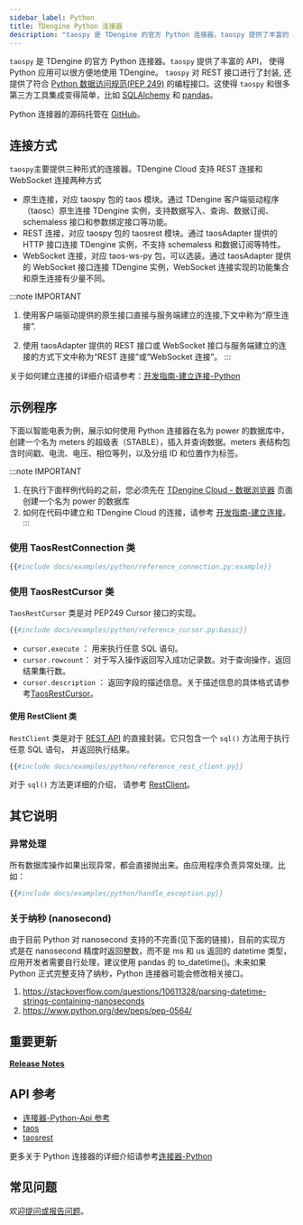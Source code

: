 ```yaml
---
sidebar_label: Python
title: TDengine Python 连接器
description: "taospy 是 TDengine 的官方 Python 连接器。taospy 提供了丰富的 API， 使得 Python 应用可以很方便地使用 TDengine。tasopy 对 TDengine 的原生接口和 REST 接口都进行了封装， 分别对应 tasopy 的两个子模块：taos 和 taosrest。除了对原生接口和 REST 接口的封装，taospy 还提供了符合 Python 数据访问规范(PEP 249)的编程接口。这使得 taospy 和很多第三方工具集成变得简单，比如 SQLAlchemy 和 pandas"
---
```


`taospy` 是 TDengine 的官方 Python 连接器。`taospy` 提供了丰富的 API， 使得 Python 应用可以很方便地使用 TDengine。
`taospy` 对 REST 接口进行了封装, 还提供了符合 [Python 数据访问规范(PEP 249)](https://peps.python.org/pep-0249/) 的编程接口。这使得 `taospy` 和很多第三方工具集成变得简单，比如 [SQLAlchemy](https://www.sqlalchemy.org/) 和 [pandas](https://pandas.pydata.org/)。

Python 连接器的源码托管在 [GitHub](https://github.com/taosdata/taos-connector-python)。

## 连接方式

`taospy`主要提供三种形式的连接器。TDengine Cloud 支持 REST 连接和 WebSocket 连接两种方式

* 原生连接，对应 taospy 包的 taos 模块。通过 TDengine 客户端驱动程序（taosc）原生连接 TDengine 实例，支持数据写入、查询、数据订阅、schemaless 接口和参数绑定接口等功能。
* REST 连接，对应 taospy 包的 taosrest 模块。通过 taosAdapter 提供的 HTTP 接口连接 TDengine 实例，不支持 schemaless 和数据订阅等特性。
* WebSocket 连接，对应 taos-ws-py 包，可以选装。通过 taosAdapter 提供的 WebSocket 接口连接 TDengine 实例，WebSocket 连接实现的功能集合和原生连接有少量不同。

:::note IMPORTANT

1. 使用客户端驱动提供的原生接口直接与服务端建立的连接,下文中称为“原生连接”.

2. 使用 taosAdapter 提供的 REST 接口或 WebSocket 接口与服务端建立的连接的方式下文中称为“REST 连接”或“WebSocket 连接”。
:::

关于如何建立连接的详细介绍请参考：[开发指南-建立连接-Python](../01-connect/01-python.md)

## 示例程序

下面以智能电表为例，展示如何使用 Python 连接器在名为 power 的数据库中，创建一个名为 meters 的超级表（STABLE），插入并查询数据。meters 表结构包含时间戳、电流、电压、相位等列，以及分组 ID 和位置作为标签。

:::note IMPORTANT
1. 在执行下面样例代码的之前，您必须先在 [TDengine Cloud - 数据浏览器](https://cloud.taosdata.com/explorer) 页面创建一个名为 power 的数据库
2. 如何在代码中建立和 TDengine Cloud 的连接，请参考 [开发指南-建立连接](../../programming/connect/)。
:::

### 使用 TaosRestConnection 类

```python
{{#include docs/examples/python/reference_connection.py:example}}
```

### 使用 TaosRestCursor 类

`TaosRestCursor` 类是对 PEP249 Cursor 接口的实现。

```python
{{#include docs/examples/python/reference_cursor.py:basic}}
```

- `cursor.execute` ： 用来执行任意 SQL 语句。
- `cursor.rowcount`： 对于写入操作返回写入成功记录数。对于查询操作，返回结果集行数。
- `cursor.description` ： 返回字段的描述信息。关于描述信息的具体格式请参考[TaosRestCursor](https://docs.taosdata.com/api/taospy/taosrest/cursor.html)。

#### 使用 RestClient 类

`RestClient` 类是对于 [REST API](../rest-api) 的直接封装。它只包含一个 `sql()` 方法用于执行任意 SQL 语句， 并返回执行结果。

```python
{{#include docs/examples/python/reference_rest_client.py}}
```

对于 `sql()` 方法更详细的介绍， 请参考 [RestClient](https://docs.taosdata.com/api/taospy/taosrest/restclient.html)。

## 其它说明

### 异常处理

所有数据库操作如果出现异常，都会直接抛出来。由应用程序负责异常处理。比如：

```python
{{#include docs/examples/python/handle_exception.py}}
```

### 关于纳秒 (nanosecond)

由于目前 Python 对 nanosecond 支持的不完善(见下面的链接)，目前的实现方式是在 nanosecond 精度时返回整数，而不是 ms 和 us 返回的 datetime 类型，应用开发者需要自行处理，建议使用 pandas 的 to_datetime()。未来如果 Python 正式完整支持了纳秒，Python 连接器可能会修改相关接口。

1. https://stackoverflow.com/questions/10611328/parsing-datetime-strings-containing-nanoseconds
2. https://www.python.org/dev/peps/pep-0564/

## 重要更新

[**Release Notes**](https://github.com/taosdata/taos-connector-python/releases)

## API 参考

- [连接器-Python-Api 参考](https://docs.taosdata.com/reference/connector/python/#api-参考)
- [taos](https://docs.taosdata.com/api/taospy/taos/)
- [taosrest](https://docs.taosdata.com/api/taospy/taosrest)

更多关于 Python 连接器的详细介绍请参考[连接器-Python](https://docs.taosdata.com/reference/connector/python)

## 常见问题

欢迎[提问或报告问题](https://github.com/taosdata/taos-connector-python/issues)。
